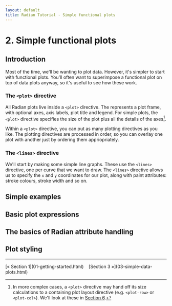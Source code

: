 ```yaml
---
layout: default
title: Radian Tutorial - Simple functional plots
---
```


# 2. Simple functional plots

## Introduction

Most of the time, we'll be wanting to plot data.  However, it's
simpler to start with functional plots.  You'll often want to
superimpose a functional plot on top of data plots anyway, so it's
useful to see how these work.

### The `<plot>` directive

All Radian plots live inside a `<plot>` directive.  The represents a
plot frame, with optional axes, axis labels, plot title and legend.
For simple plots, the `<plot>` directive specifies the size of the
plot plus all the details of the axes[^1].

Within a `<plot>` directive, you can put as many plotting directives
as you like.  The plotting directives are processed in order, so you
can overlay one plot with another just by ordering them
appriopriately.

### The `<lines>` directive

We'll start by making some simple line graphs.  These use the
`<lines>` directive, one per curve that we want to draw.  The
`<lines>` directive allows us to specify the `x` and `y` coordinates
for our plot, along with paint attributes: stroke colours, stroke
width and so on.


## Simple examples


## Basic plot expressions

## The basics of Radian attribute handling

## Plot styling


<hr>
[&laquo; Section 1](01-getting-started.html)&nbsp;&nbsp;&nbsp;
[Section 3 &raquo;](03-simple-data-plots.html)

[^1]: In more complex cases, a `<plot>` directive may hand off its
size calculations to a containing plot layout directive
(e.g. `<plot-row>` or `<plot-col>`).  We'll look at these in
[Section 6](06-other-plot-types.html).
